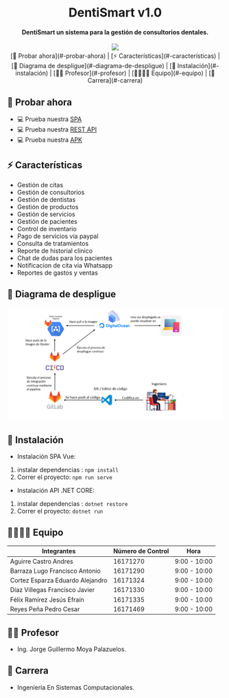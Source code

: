 <h1 align="center">
DentiSmart v1.0
  <h4 align="center">DentiSmart un sistema para la gestión de consultorios dentales.</h4>
</h1>
<div align="center" style="text-align:center">
<img src="https://universidadesdemexico.mx/logos/original/logo-instituto-tecnologico-de-culiacan.png" width="100"/>
</div>
<div align="center">
[🙏 Probar ahora](#-probar-ahora) |
[⚡  Características](#-características) |
[📝  Diagrama de despligue](#-diagrama-de-despligue) |
[💾 Instalación](#-instalación) |
[👨‍🏫 Profesor](#-profesor) |
[👨‍💻👩‍💻 Equipo](#-equipo) |
[🥉 Carrera](#-carrera)
</div>


## 🙏 Probar ahora
- 💻 Prueba nuestra [SPA](https://dentismart.ga)
- 💻 Prueba nuestra [REST API](http://dentismart.ga:5000)
- 💻 Prueba nuestra [APK](./DentiSmart.apk)

## ⚡  Características
- Gestión de citas
- Gestión de consultorios
- Gestión de dentistas
- Gestión de productos
- Gestión de servicios
- Gestión de pacientes
- Control de inventario
- Pago de servicios via paypal
- Consulta de tratamientos
- Reporte de historial clinico
- Chat de dudas para los pacientes
- Notificacion de cita via Whatsapp
- Reportes de gastos y ventas

## 📝 Diagrama de despligue
<div align="center" style="text-align:center">
<img src="./deploy.png"/>
</div>

## 💾 Instalación
- Instalación SPA Vue:
1. instalar dependencias : `npm install`
2. Correr el proyecto:  `npm run serve`
- Instalación API .NET CORE:
1. instalar dependencias : `dotnet restore`
2. Correr el proyecto:  `dotnet run`

## 👨‍💻👩‍💻 Equipo
| Integrantes| Número de Control | Hora |
| ---------- | ----------------- | ---- |
|Aguirre Castro Andres | 16171270 | 9:00 - 10:00 |
|Barraza Lugo Francisco Antonio | 16171290 | 9:00 - 10:00 |
|Cortez Esparza Eduardo Alejandro | 16171324 | 9:00 - 10:00 |
|Díaz Villegas Francisco Javier | 16171330 | 9:00 - 10:00 |
|Félix Ramírez Jesús Efraín | 16171335 | 9:00 - 10:00 |
|Reyes Peña Pedro Cesar | 16171469 | 9:00 - 10:00|

## 👨‍🏫 Profesor
- Ing. Jorge Guillermo Moya Palazuelos.

## 🥉 Carrera
- Ingenieria En Sistemas Computacionales.

